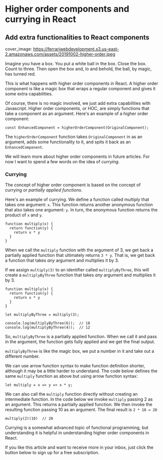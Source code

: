 # Higher order components and currying in React
## Add extra functionalities to React components

cover_image: https://ferrariwebdevelopment.s3.us-east-2.amazonaws.com/assets/20191002-higher-order.jpeg



Imagine you have a box. You put a white ball in the box. Close the box. Count to three. Then open the box and, lo and behold, the ball, by magic, has turned red.

This is what happens with higher order components in React.
A higher order component is like a magic box that wraps a regular component and gives it some extra capabilities.

Of course, there is no magic involved, we just add extra capabilities with Javascript.
Higher order components, or HOC, are simply functions that take a component as an argument. Here's an example of a higher order component:

```
const EnhancedComponent = higherOrderComponent(OriginalComponent);
```

The `higherOrderComponent` function takes `OriginalComponent` in as an argument, adds some functionality to it, and spits it back as an `EnhancedComponent`.

We will learn more about higher order components in future articles. For now I want to spend a few words on the idea of *currying*.

### Currying

The concept of higher order component is based on the concept of currying or *partially applied functions*.

Here's an example of currying.
We define a function called multiply that takes one argument: `x`.
This function returns another anonymous function that also takes one argument: `y`.
In turn, the anonymous function returns the product of `x` and `y`.

```
function multiply(x) {
  return function(y) {
    return x * y
  }
}
```

When we call the `multiply` function with the argument of 3, we get back a partially applied function that ultimately returns `3 * y`.
That is, we get back a function that takes *any* argument and multiplies it by 3.

If we assign `multiply(3)` to an identifier called `multiplyByThree`, this will create a `multiplyByThree` function that takes *any* argument and multiplies it by 3.

```
function multiply(x) {
  return function(y) {
    return x * y
  }
}

let multiplyByThree = multiply(3);

console.log(multiplyByThree(6));  // 18
console.log(multiplyByThree(4));  // 12
```

So, `multiplyByThree` is a partially applied function. When we call it and pass in the argument, the function gets fully applied and we get the final output.

`multiplyByThree` is like the magic box, we put a number in it and take out a different number.

We can use arrow function syntax to make function definition shorter, although it may be a little harder to understand.
The code below defines the same `multiply` function as above but using arrow function syntax:

```
let multiply = x => y => x * y;
```

We can also call the `multiply` function directly without creating an intermediate function.
In the code below we invoke `multiply` passing 2 as an argument. This returns a partially applied function. We then invoke the resulting function passing 10 as an argument. The final result is `2 * 10 = 20`

```
multiply(2)(10)  // 20
```

Currying is a somewhat advanced topic of functional programming, but understanding it is helpful in understanding higher order components in React.

If you like this article and want to receive more in your inbox, just click the button below to sign up for a free subscription.
